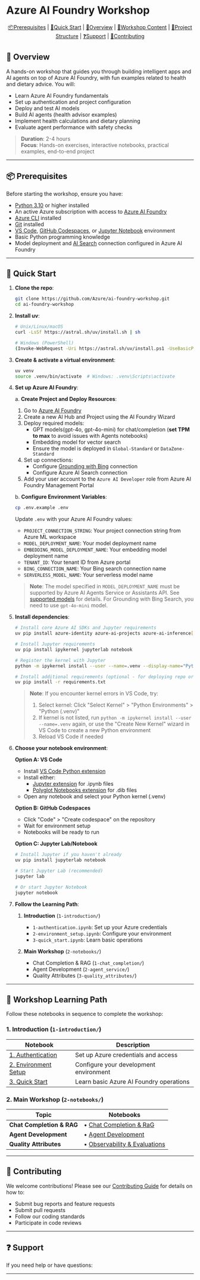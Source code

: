 # Azure AI Foundry Workshop

<div align="center">

[📦Prerequisites](#-prerequisites) | [🚀Quick Start](#-quick-start) | [🤖Overview](#-overview) | [📔Workshop Content](#-workshop-content) | [🧩Project Structure](#-project-structure) | [❓Support](#-support) | [🤝Contributing](#-contributing)

</div>


## 🤖 Overview

A hands-on workshop that guides you through building intelligent apps and AI agents on top of Azure AI Foundry, with fun examples related to health and dietary advice. You will:
- Learn Azure AI Foundry fundamentals
- Set up authentication and project configuration
- Deploy and test AI models
- Build AI agents (health advisor examples)
- Implement health calculations and dietary planning
- Evaluate agent performance with safety checks

> **Duration**: 2-4 hours  
> **Focus**: Hands-on exercises, interactive notebooks, practical examples, end-to-end project

---

## 📦 Prerequisites

Before starting the workshop, ensure you have:

- [Python 3.10](https://www.python.org/downloads/) or higher installed
- An active Azure subscription with access to [Azure AI Foundry](https://ai.azure.com)
- [Azure CLI](https://learn.microsoft.com/en-us/cli/azure/install-azure-cli) installed
- [Git](https://git-scm.com/downloads) installed
- [VS Code](https://code.visualstudio.com/), [GitHub Codespaces](https://github.com/features/codespaces), or [Jupyter Notebook](https://jupyter.org/install) environment
- Basic Python programming knowledge
- Model deployment and [AI Search](https://learn.microsoft.com/en-us/azure/search/search-what-is-azure-search) connection configured in Azure AI Foundry

---

## 🚀 Quick Start

1. **Clone the repo**:
   ```bash
   git clone https://github.com/Azure/ai-foundry-workshop.git
   cd ai-foundry-workshop
   ```

2. **Install uv**:
   ```bash
   # Unix/Linux/macOS
   curl -LsSf https://astral.sh/uv/install.sh | sh

   # Windows (PowerShell)
   (Invoke-WebRequest -Uri https://astral.sh/uv/install.ps1 -UseBasicParsing).Content | pwsh
   ```

3. **Create & activate a virtual environment**:
   ```bash
   uv venv
   source .venv/bin/activate  # Windows: .venv\Scripts\activate
   ```

4. **Set up Azure AI Foundry**:

   a. **Create Project and Deploy Resources**:
      1. Go to [Azure AI Foundry](https://ai.azure.com)
      2. Create a new AI Hub and Project using the AI Foundry Wizard
      3. Deploy required models:
         - GPT models(gpt-4o, gpt-4o-mini) for chat/completion (**set TPM to max** to avoid issues with Agents notebooks)
         - Embedding model for vector search
         - Ensure the model is deployed in `Global-Standard` or `DataZone-Standard`
      4. Set up connections:
         - Configure [Grounding with Bing](https://learn.microsoft.com/en-us/azure/ai-services/agents/how-to/tools/bing-grounding?view=azure-python-preview&tabs=python&pivots=overview) connection
         - Configure Azure AI Search connection
      5. Add your user account to the `Azure AI Developer` role from Azure AI Foundry Management Portal

   b. **Configure Environment Variables**:
      ```bash
      cp .env.example .env
      ```
      Update `.env` with your Azure AI Foundry values:
      - `PROJECT_CONNECTION_STRING`: Your project connection string from Azure ML workspace
      - `MODEL_DEPLOYMENT_NAME`: Your model deployment name
      - `EMBEDDING_MODEL_DEPLOYMENT_NAME`: Your embedding model deployment name
      - `TENANT_ID`: Your tenant ID from Azure portal
      - `BING_CONNECTION_NAME`: Your Bing search connection name
      - `SERVERLESS_MODEL_NAME`: Your serverless model name

      > **Note**: The model specified in `MODEL_DEPLOYMENT_NAME` must be supported by Azure AI Agents Service or Assistants API. See [supported models](https://learn.microsoft.com/en-us/azure/ai-services/agents/concepts/model-region-support?tabs=python#azure-openai-models) for details. For Grounding with Bing Search, you need to use `gpt-4o-mini` model.

5. **Install dependencies**:
   ```bash
   # Install core Azure AI SDKs and Jupyter requirements
   uv pip install azure-identity azure-ai-projects azure-ai-inference[opentelemetry] azure-search-documents azure-ai-evaluation azure-monitor-opentelemetry

   # Install Jupyter requirements
   uv pip install ipykernel jupyterlab notebook

   # Register the kernel with Jupyter
   python -m ipykernel install --user --name=.venv --display-name="Python (.venv)"

   # Install additional requirements (optional - for deploying repo or running mkdocs)
   uv pip install -r requirements.txt
   ```

   > **Note**: If you encounter kernel errors in VS Code, try:
   > 1. Select kernel: Click "Select Kernel" > "Python Environments" > "Python (.venv)"
   > 2. If kernel is not listed, run `python -m ipykernel install --user --name=.venv` again, or use the "Create New Kernel" wizard in VS Code to create a new Python environment
   > 3. Reload VS Code if needed

6. **Choose your notebook environment**:

   **Option A: VS Code**
   - Install [VS Code Python extension](https://marketplace.visualstudio.com/items?itemName=ms-python.python)
   - Install either:
     - [Jupyter extension](https://marketplace.visualstudio.com/items?itemName=ms-toolsai.jupyter) for .ipynb files
     - [Polyglot Notebooks extension](https://marketplace.visualstudio.com/items?itemName=ms-dotnettools.dotnet-interactive-vscode) for .dib files
   - Open any notebook and select your Python kernel (.venv)

   **Option B: GitHub Codespaces**
   - Click "Code" > "Create codespace" on the repository
   - Wait for environment setup
   - Notebooks will be ready to run

   **Option C: Jupyter Lab/Notebook**
   ```bash
   # Install Jupyter if you haven't already
   uv pip install jupyterlab notebook

   # Start Jupyter Lab (recommended)
   jupyter lab

   # Or start Jupyter Notebook
   jupyter notebook
   ```

7. **Follow the Learning Path**:
    1. **Introduction** (`1-introduction/`)
       - `1-authentication.ipynb`: Set up your Azure credentials
       - `2-environment_setup.ipynb`: Configure your environment
       - `3-quick_start.ipynb`: Learn basic operations

    2. **Main Workshop** (`2-notebooks/`)
       - Chat Completion & RAG (`1-chat_completion/`)
       - Agent Development (`2-agent_service/`)
       - Quality Attributes (`3-quality_attributes/`)

---

## 📔 Workshop Learning Path

Follow these notebooks in sequence to complete the workshop:

### 1. Introduction (`1-introduction/`)
| Notebook | Description |
|----------|-------------|
| [1. Authentication](1-introduction/1-authentication.ipynb) | Set up Azure credentials and access |
| [2. Environment Setup](1-introduction/2-environment_setup.ipynb) | Configure your development environment |
| [3. Quick Start](1-introduction/3-quick_start.ipynb) | Learn basic Azure AI Foundry operations |

### 2. Main Workshop (`2-notebooks/`)
| Topic | Notebooks |
|-------|-----------|
| **Chat Completion & RAG** | • [Chat Completion & RaG](2-notebooks/1-chat_completion/) |
| **Agent Development** | • [Agent Development](2-notebooks/2-agent_service/) |
| **Quality Attributes** | • [Observability & Evaluations](2-notebooks/3-quality_attributes/) |

---

## 🤝 Contributing

We welcome contributions! Please see our [Contributing Guide](CONTRIBUTING.md) for details on how to:
- Submit bug reports and feature requests
- Submit pull requests
- Follow our coding standards
- Participate in code reviews

---

## ❓ Support

If you need help or have questions:

---




